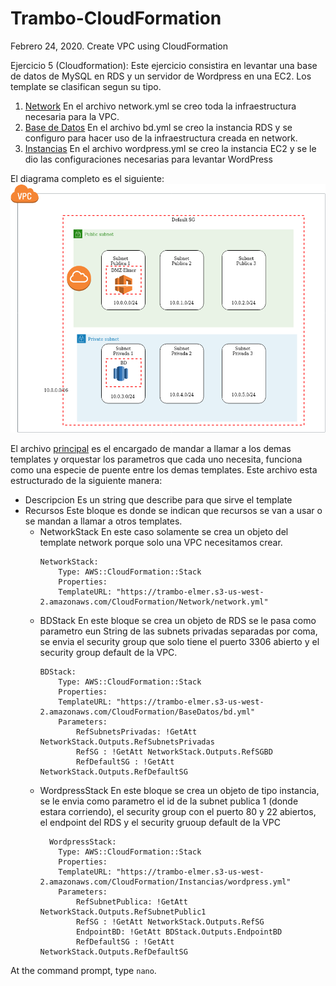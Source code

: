 # Trambo-CloudFormation
Febrero 24, 2020. Create VPC using CloudFormation

Ejercicio 5 (Cloudformation):
Este ejercicio consistira en levantar una base de datos de MySQL en RDS y un servidor de Wordpress en una EC2.
Los template se clasifican segun su tipo.
1. [Network](/Network)
    En el archivo  network.yml se creo toda la infraestructura necesaria para la VPC.
2. [Base de Datos](/BaseDatos)
    En el archivo bd.yml se creo la instancia RDS y se configuro para hacer uso de la infraestructura creada en network.
3. [Instancias](/Instancias)
    En el archivo wordpress.yml se creo la instancia EC2 y se le dio las configuraciones necesarias para levantar WordPress

El diagrama completo es el siguiente:
![alt text](/Imagenes/CloudFormation1.png)

El archivo [principal](/principal.yml) es el encargado de mandar a llamar a los demas templates y orquestar los parametros que cada uno necesita, funciona como una especie de puente entre los demas templates. Este archivo esta estructurado de la siguiente manera:

- Descripcion
    Es un string que describe para que sirve el template
- Recursos
    Este bloque es donde se indican que recursos se van a usar o se mandan a llamar a otros templates.
    - NetworkStack
        En este caso solamente se crea un objeto del template network porque solo una VPC necesitamos crear.
        ```
        NetworkStack: 
            Type: AWS::CloudFormation::Stack
            Properties: 
            TemplateURL: "https://trambo-elmer.s3-us-west-2.amazonaws.com/CloudFormation/Network/network.yml"
        ```
    - BDStack
        En este bloque se crea un objeto de RDS se le pasa como parametro eun String de las subnets privadas separadas por coma, se envia el security group que solo tiene el puerto 3306 abierto y el security group default de la VPC.
        ```
        BDStack: 
            Type: AWS::CloudFormation::Stack
            Properties: 
            TemplateURL: "https://trambo-elmer.s3-us-west-2.amazonaws.com/CloudFormation/BaseDatos/bd.yml"
            Parameters:
                RefSubnetsPrivadas: !GetAtt NetworkStack.Outputs.RefSubnetsPrivadas
                RefSG : !GetAtt NetworkStack.Outputs.RefSGBD
                RefDefaultSG : !GetAtt NetworkStack.Outputs.RefDefaultSG

        ```
    - WordpressStack
        En este bloque se crea un objeto de tipo instancia, se le envia como parametro el id de la subnet publica 1 (donde estara corriendo), el security group con el puerto 80 y 22 abiertos, el endpoint del RDS y el security gruoup default de la VPC
        ```
          WordpressStack: 
            Type: AWS::CloudFormation::Stack
            Properties: 
            TemplateURL: "https://trambo-elmer.s3-us-west-2.amazonaws.com/CloudFormation/Instancias/wordpress.yml"
            Parameters:
                RefSubnetPublica: !GetAtt NetworkStack.Outputs.RefSubnetPublic1
                RefSG : !GetAtt NetworkStack.Outputs.RefSG
                EndpointBD: !GetAtt BDStack.Outputs.EndpointBD
                RefDefaultSG : !GetAtt NetworkStack.Outputs.RefDefaultSG
        ```

At the command prompt, type `nano`.